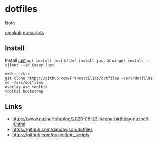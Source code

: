 # dotfiles

> [!NOTE]
> [omakub](https://omakub.org/)
> [nu-scripts](https://github.com/nushell/nu_scripts)

## Install
Install [just](https://github.com/casey/just?tab=readme-ov-file#packages)
`apt install just` or `dnf install just` or `winget install --silent --id Casey.Just`

```nu
mkdir ~/src
git clone https://github.com/FrancescElies/dotfiles ~/src/dotfiles
cd ~/src/dotfiles
overlay use toolkit
toolkit bootstrap
```

## Links
- https://www.nushell.sh/blog/2023-08-23-happy-birthday-nushell-4.html
- https://github.com/dandavison/dotfiles
- https://github.com/nushell/nu_scripts


